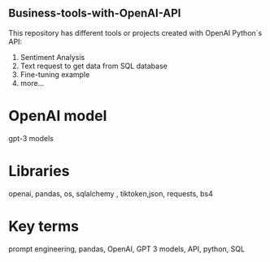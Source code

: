 ## Business-tools-with-OpenAI-API

This repository has different tools or projects created with OpenAI Python´s API:

1. Sentiment Analysis
2. Text request to get data from SQL database
4. Fine-tuning example
5. more...

# OpenAI model
gpt-3 models

# Libraries
openai, pandas, os, sqlalchemy , tiktoken,json, requests, bs4

# Key terms
prompt engineering, pandas, OpenAI, GPT 3 models, API, python, SQL

